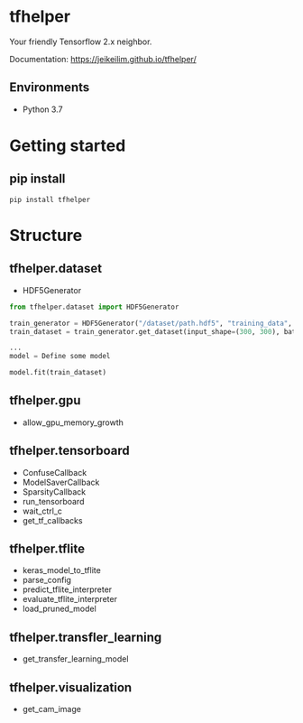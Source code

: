 # tfhelper
Your friendly Tensorflow 2.x neighbor.

Documentation: https://jeikeilim.github.io/tfhelper/


## Environments
- Python 3.7

# Getting started
## pip install
```
pip install tfhelper
```


# Structure
## tfhelper.dataset
- HDF5Generator
```python
from tfhelper.dataset import HDF5Generator

train_generator = HDF5Generator("/dataset/path.hdf5", "training_data", "test_data")
train_dataset = train_generator.get_dataset(input_shape=(300, 300), batch_size=16, shuffle=True, n_shuffle=1000)

...
model = Define some model

model.fit(train_dataset)
```

## tfhelper.gpu
- allow_gpu_memory_growth
## tfhelper.tensorboard
- ConfuseCallback
- ModelSaverCallback
- SparsityCallback
- run_tensorboard
- wait_ctrl_c
- get_tf_callbacks
## tfhelper.tflite
- keras_model_to_tflite
- parse_config
- predict_tflite_interpreter
- evaluate_tflite_interpreter
- load_pruned_model
## tfhelper.transfler_learning
- get_transfer_learning_model
## tfhelper.visualization
- get_cam_image



